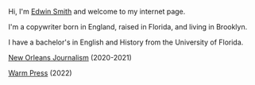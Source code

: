 Hi, I'm [Edwin Smith](http://linkedin.com/in/edwinlsmith/) and welcome to my internet page. 

I'm a copywriter born in England, raised in Florida, and living in Brooklyn.

I have a bachelor's in English and History from the University of Florida.

[New Orleans Journalism](https://github.com/Parquetry/parquetry.github.io/blob/main/New%20Orleans%20journlism.pdf) (2020-2021)

[Warm Press](deepsuburb.com) (2022)
